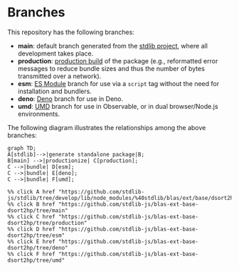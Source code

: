 <!--

@license Apache-2.0

Copyright (c) 2022 The Stdlib Authors.

Licensed under the Apache License, Version 2.0 (the "License");
you may not use this file except in compliance with the License.
You may obtain a copy of the License at

    http://www.apache.org/licenses/LICENSE-2.0

Unless required by applicable law or agreed to in writing, software
distributed under the License is distributed on an "AS IS" BASIS,
WITHOUT WARRANTIES OR CONDITIONS OF ANY KIND, either express or implied.
See the License for the specific language governing permissions and
limitations under the License.

-->

# Branches

This repository has the following branches:

-   **main**: default branch generated from the [stdlib project][stdlib-url], where all development takes place.
-   **production**: [production build][production-url] of the package (e.g., reformatted error messages to reduce bundle sizes and thus the number of bytes transmitted over a network).
-   **esm**: [ES Module][esm-url] branch for use via a `script` tag without the need for installation and bundlers.
-   **deno**: [Deno][deno-url] branch for use in Deno.
-   **umd**: [UMD][umd-url] branch for use in Observable, or in dual browser/Node.js environments.

The following diagram illustrates the relationships among the above branches:

```mermaid
graph TD;
A[stdlib]-->|generate standalone package|B;
B[main] -->|productionize| C[production];
C -->|bundle| D[esm];
C -->|bundle| E[deno];
C -->|bundle| F[umd];

%% click A href "https://github.com/stdlib-js/stdlib/tree/develop/lib/node_modules/%40stdlib/blas/ext/base/dsort2hp"
%% click B href "https://github.com/stdlib-js/blas-ext-base-dsort2hp/tree/main"
%% click C href "https://github.com/stdlib-js/blas-ext-base-dsort2hp/tree/production"
%% click D href "https://github.com/stdlib-js/blas-ext-base-dsort2hp/tree/esm"
%% click E href "https://github.com/stdlib-js/blas-ext-base-dsort2hp/tree/deno"
%% click F href "https://github.com/stdlib-js/blas-ext-base-dsort2hp/tree/umd"
```

[stdlib-url]: https://github.com/stdlib-js/stdlib/tree/develop/lib/node_modules/%40stdlib/blas/ext/base/dsort2hp
[production-url]: https://github.com/stdlib-js/blas-ext-base-dsort2hp/tree/production
[deno-url]: https://github.com/stdlib-js/blas-ext-base-dsort2hp/tree/deno
[umd-url]: https://github.com/stdlib-js/blas-ext-base-dsort2hp/tree/umd
[esm-url]: https://github.com/stdlib-js/blas-ext-base-dsort2hp/tree/esm